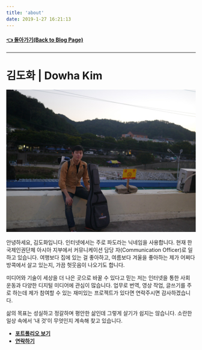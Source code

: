 ```yaml
---
title: 'about'
date: 2019-1-27 16:21:13
---
```


#### **[👈 돌아가기(Back to Blog Page)](https://blog.dowha.kim)**

---

# 김도화 | Dowha Kim

![dowha-kim-profile](../assets/dowha-kim.jpg)

안녕하세요, 김도화입니다. 인터넷에서는 주로 파도라는 닉네임을 사용합니다. 현재 한 국제인권단체 아시아 지부에서 커뮤니케이션 담당 자(Communication Officer)로 일하고 있습니다. 여행보다 집에 있는 걸 좋아하고, 여름보다 겨울을 좋아하는 제가 어쩌다 방콕에서 살고 있는지, 가끔 헛웃음이 나오기도 합니다.

미디어와 기술이 세상을 더 나은 곳으로 바꿀 수 있다고 믿는 저는 인터넷을 통한 사회 운동과 다양한 디지털 미디어에 관심이 많습니다. 업무로 번역, 영상 작업, 글쓰기를 주로 하는데 제가 참여할 수 있는 재미있는 프로젝트가 있다면 연락주시면 감사하겠습니다.

삶의 목표는 성실하고 정갈하며 평안한 삶인데 그렇게 살기가 쉽지는 않습니다. 소란한 일상 속에서 ‘내 것’이 무엇인지 계속해 찾고 있습니다.

- **[포트폴리오 보기](https://bit.ly/dowha-portfolio)**
- **[연락하기](mailto:dowha.kim@outlook.com)**
